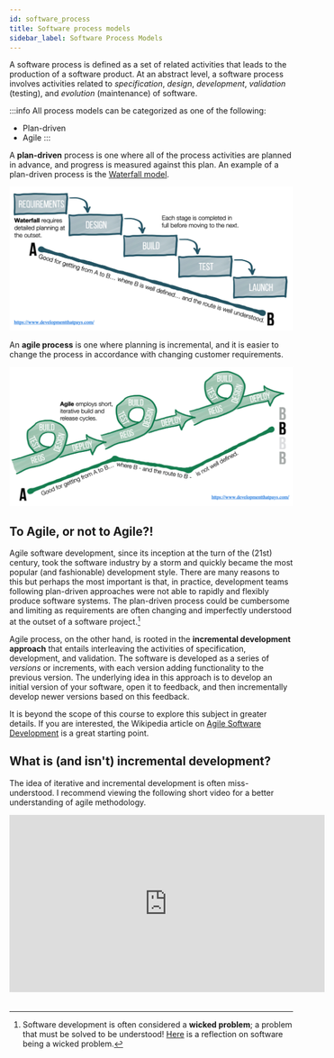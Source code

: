 ```yaml
---
id: software_process
title: Software process models
sidebar_label: Software Process Models
---
```



A software process is defined as a set of related activities that leads to the production of a software product. At an abstract level, a software process involves activities related to _specification_, _design_, _development_, _validation_ (testing), and _evolution_ (maintenance) of software. 

:::info
All process models can be categorized as one of the following:
* Plan-driven
* Agile
:::

A **plan-driven** process is one where all of the process activities are planned in advance, and progress is measured against this plan. An example of a plan-driven process is the [Waterfall model](https://en.wikipedia.org/wiki/Waterfall_model).

![](../../../static/img/waterfall.png)

An **agile process** is one where planning is incremental, and it is easier to change the process in accordance with changing customer requirements.

![](../../../static/img/agile.png)

## To Agile, or not to Agile?!

Agile software development, since its inception at the turn of the (21st) century, took the software industry by a storm and quickly became the most popular (and fashionable) development style. There are many reasons to this but perhaps the most
important is that, in practice, development teams following plan-driven approaches were not able to rapidly and flexibly produce software systems. The plan-driven process could be cumbersome and limiting as requirements are often changing and imperfectly understood at the outset of a software project.[^1]

[^1]: Software development is often considered a **wicked problem**; a problem that must be solved to be understood! [Here](https://blog.codinghorror.com/development-is-inherently-wicked/) is a reflection on software being a wicked problem.

Agile process, on the other hand, is rooted in the **incremental development approach** that entails interleaving the activities of specification, development, and validation. The software is developed as a series of _versions_ or increments, with each version adding functionality to the previous version. The underlying idea in this approach is to develop an initial version of your software, open it to feedback, and then incrementally develop newer versions based on this feedback.

It is beyond the scope of this course to explore this subject in greater details. If you are interested, the Wikipedia article 
on [Agile Software Development](https://en.wikipedia.org/wiki/Agile_software_development) is a great starting point. 

## What is (and isn't) incremental development?

The idea of iterative and incremental development is often miss-understood. 
I recommend viewing the following short video for a better understanding of agile methodology. 

<iframe width="560" height="315" src="https://www.youtube.com/embed/0P7nCmln7PM" frameborder="0" allow="accelerometer; autoplay; encrypted-media; gyroscope; picture-in-picture" allowfullscreen></iframe>

<br />
<br />

